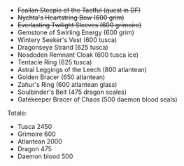 + ~~Feallan Steeple of the Tactful (quest in DF)~~
+ ~~Nychta's Heartstring Bow (600 grim)~~
+ ~~Everlasting Twilight Sleeves (600 grimoire)~~
+ Gemstone of Swirling Energy (600 grim)
+ Wintery Seeker's Vest (600 tusca)
+ Dragonseye Strand (625 tusca)
+ Nosdoden Remnant Cloak (600 tusca ice)
+ Tentacle Ring (625 tusca)
+ Astral Leggings of the Leech (800 atlantean)
+ Golden Bracer (650 atlantean)
+ Zahur's Ring (600 atlantean glass)
+ Soulbinder's Belt (475 dragon scales)
+ Gatekeeper Bracer of Chaos (500 daemon blood seals)

Totale:
+ Tusca 2450
+ Grimoire 600
+ Atlantean 2000
+ Dragon 475
+ Daemon blood 500

